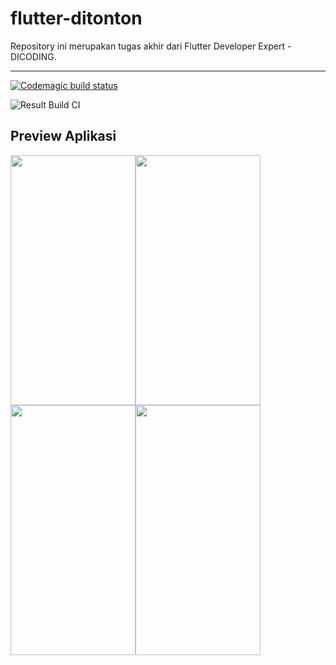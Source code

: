 # flutter-ditonton

Repository ini merupakan tugas akhir dari Flutter Developer Expert - DICODING.

---

[![Codemagic build status](https://api.codemagic.io/apps/63da1af2444e2167e04e5f38/63da1af2444e2167e04e5f37/status_badge.svg)](https://codemagic.io/apps/63da1af2444e2167e04e5f38/63da1af2444e2167e04e5f37/latest_build)

![Result Build CI](https://user-images.githubusercontent.com/68775687/217269752-67fb90dc-bc16-45d5-a0c4-f0a49382e126.png)

## Preview Aplikasi

<img src="https://user-images.githubusercontent.com/68775687/217270930-ca82e7d7-4a0c-46ea-a8d0-854c11303de0.png" width="200" height="400" /><img src="https://user-images.githubusercontent.com/68775687/217271396-81a1cc53-d022-4046-919d-12d9e904b143.png" width="200" height="400" /><img src="https://user-images.githubusercontent.com/68775687/217271423-fe1f5aa1-7867-4252-bf0d-329b29b2b316.png" width="200" height="400" /><img src="https://user-images.githubusercontent.com/68775687/217271426-4668750d-c4e4-46d5-a4e1-bfbc28d6c409.png" width="200" height="400" />
